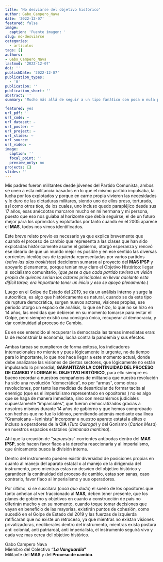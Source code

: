 ```yaml
---
title: 'No desviarse del objetivo histórico'
author: Gabo_Campero_Nava
date: '2022-12-07'
featured: false
image:
  caption: 'Fuente imagen: '
slug: no-desviarse
categories:
  - articulos
tags: []
authors:
- Gabo_Campero_Nava
lastmod: '2022-12-07'
doi: ''
publishDate: '2022-12-07'
publication_types:
  - '0'
publication: ''
publication_short: ''
abstract: ''
summary: 'Mucho más allá de seguir a un tipo fanático con poca o nula percepción de la realidad y que incluso ha sido cuestionado por su propio comité cívico y personas opositoras al gobierno como María Galindo'

featured: yes
url_pdf: ''
url_code: ~
url_dataset: ~
url_poster: ~
url_project: ~
url_slides: ~
url_source: 
url_video: ~
image:
  caption: ''
  focal_point: ''
  preview_only: no
projects: []
slides: ''
---
```


Mis padres fueron militantes desde jóvenes del Partido Comunista, ambos se unen a esta militancia basados en lo que el mismo partido impulsaba, la lucha por los explotados y porque en carne propia vivieron las necesidades y lo duro de las dictaduras militares, siendo uno de ellos preso, torturado, así como otros tíos, de los cuales, uno incluso quedo parapléjico desde sus 17 años, esas anécdotas marcaron mucho en mi hermana y mi persona, puesto que eso nos guiaba al horizonte que debía seguirse, el de un futuro mejor para los oprimidos y explotados por tanto cuando en el 2005 aparece el **MAS**, todos nos vimos identificados.

Este breve relato previo es necesario ya que explica brevemente que cuando el proceso de cambio que representa a las clases que han sido explotadas históricamente asume el gobierno, otorgó esperanza y renovó ese ideario de que un mundo mejor es posible y en ese sentido las diversas corrientes ideológicas de izquierda representadas por varios partidos (*salvo las alas troskistas*) decidieron sumarse al proyecto del **MAS IPSP** y apoyarlo plenamente, porque tenían muy claro el Objetivo Histórico: llegar al socialismo comunitario, (*que pese a que cada partido tuviera un visión propia de quienes serian los actores principales en llevar adelante esta difícil tarea, era importante tener un inicio y eso se apoyó plenamente.*)

Luego en el Golpe de Estado del 2019, se da un análisis interno y surge la autocrítica, es algo que históricamente es natural, cuando se da este tipo de ruptura democrática, surgen nuevos actores, visiones propias, ese periodo otorgo un espacio de análisis, lo que se hizo, lo que no se hizo en 14 años, las medidas que debieron en su momento tomarse para evitar el Golpe, pero siempre existió una consigna única, recuperar al democracia, y dar continuidad al proceso de Cambio. 

Es en ese entendido al recuperar la democracia las tareas inmediatas eran: la de reconstruir la economía, lucha contra la pandemia y sus efectos.

Ambas tareas se cumplieron de forma exitosa, los indicadores internacionales no mienten y pues lógicamente lo urgente, no da tiempo para lo importante, lo que nos hace llegar a este momento actual, donde debe analizarse las visiones de ciertos sectores, que lógicamente no están impulsando lo primordial, **GARANTIZAR LA CONTINUIDAD DEL PROCESO DE CAMBIO Y LOGRAR EL OBJETIVO HISTÓRICO**, para ello siempre es bueno recordar a nuestros compañeros de militancia que nuestra revolución ha sido una revolución “democrática”, no por “armas”, como otras revoluciones, por tanto las medidas de desarticular de formar tacita al enemigo (que es el imperialismo representado en opositores ) no es algo que se haga de manera inmediata, sino con mecanismos judiciales supuestamente “imparciales”, que fueron democratizados gracias a nosotros mismos durante 14 años de gobierno y que hemos comprobado con hechos que no fue lo idóneo, permitiendo además mediante esa línea “Gramsicana – leninista” incorporar a nuestro aparato estatal a elites e incluso a operadores de la **CIA** (*Tuto Quiroga*) y del Gonismo (*Carlos Mesa*) en nuestros espacios estatales (*demanda marítima*).

Ahí que la creación de “*supuestas*” corrientes antípodas dentro del **MAS IPSP**, solo hacen favor flaco a la derecha reaccionaria y al imperialismo, que únicamente busca la división interna.

Dentro del instrumento pueden existir diversidad de posiciones propias en cuanto al manejo del aparato estatal o al manejo de la dirigencia del instrumento, pero mientras estas no desvíen del objetivo histórico y garanticen la continuidad del proceso de cambio, estas son sanas, caso contrario, favor flaco al imperialismo y sus operadores.

Por último, si se suscitara (*cosa que dudo*) el sueño de los opositores que tanto anhelan al ver fraccionado al **MAS**, deben tener presente, que los planes de gobierno y objetivos en cuanto a construcción de país no diferirán mucho y en su momento, cuando toque tomar decisiones que vayan en beneficio de las mayorías, existirán puntos de cohesión, como sucedió en el Golpe de Estado del 2019 y las fuerzas de izquierda ratificaran que no existe un retroceso, ya que mientras no existan visiones privatizadoras, neoliberales dentro del instrumento, mientras exista postura anti colonial, anti patriarcal, anti imperialista, el instrumento seguirá vivo y cada vez mas cerca del objetivo histórico.

Gabo Campero Nava<br>
Miembro del Colectivo **“*La Vanguardia*”**<br>
Militante del **MAS** y del **Proceso de cambio**.<br>

